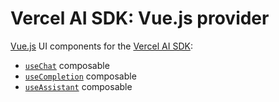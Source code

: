# Vercel AI SDK: Vue.js provider

[Vue.js](https://vuejs.org/) UI components for the [Vercel AI SDK](https://sdk.vercel.ai/docs):

- [`useChat`](https://sdk.vercel.ai/docs/reference/ai-sdk-ui/use-chat) composable
- [`useCompletion`](https://sdk.vercel.ai/docs/reference/ai-sdk-ui/use-completion) composable
- [`useAssistant`](https://sdk.vercel.ai/docs/reference/ai-sdk-ui/use-assistant) composable
